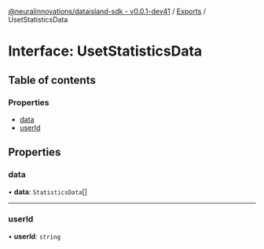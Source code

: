 [@neuralinnovations/dataisland-sdk - v0.0.1-dev41](../../README.md) / [Exports](../modules.md) / UsetStatisticsData

# Interface: UsetStatisticsData

## Table of contents

### Properties

- [data](UsetStatisticsData.md#data)
- [userId](UsetStatisticsData.md#userid)

## Properties

### data

• **data**: `StatisticsData`[]

___

### userId

• **userId**: `string`
